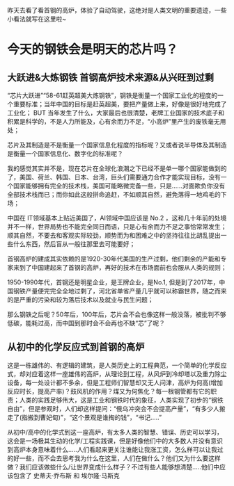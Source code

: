 
昨天去看了看首钢的高炉，体验了自动驾驶，这绝对是人类文明的重要遗迹，一些小看法就写在这里啦~

# 今天的钢铁会是明天的芯片吗？

## 大跃进&大炼钢铁 首钢高炉技术来源&从兴旺到过剩

“芯片大跃进”“58-61赶英超美大炼钢铁”，钢铁是衡量一个国家工业化的程度的一个重要标准；当年中国的目标是赶英超美，要把产量做上来，好像是很好地完成了工业化；
BUT 当年发生了什么，大家最后也很清楚，老牌工业国家的技术底子和积累是科学的，不是人力所能及，心有余而力不足，“小高炉”里产生的废铁毫无用处；

芯片及其制造是不是衡量一个国家信息化程度的指标呢？又或者说半导体及其制造是衡量一个国家信息化、数字化的标准呢？

我的感觉其实并不是，现在芯片在全球化浪潮之下已经不是单一哪个国家能做到的了，美国、荷兰、韩国、日本、台湾，巨头们需要通力合作才能实现目标，没有一个国家能够拥有完全的技术栈，美国可能略微完备一些，只是......对面欺负你没有全部技术栈而已；而你如此这般拼命追赶，不如顺其自然，避免落得一地鸡毛的下场；

中国在 IT领域基本上贴近美国了，AI领域中国应该是 No.2 ，这和几十年前的处境并不一样，世界局势也不能完全同日而语，只是心有余而力不足之事恰常常发生；顺其自然，不要去和客观实际较劲，顺势而为和困难之中的坚持往往比胡乱提出一些什么东西，然后盲从一般往那里去可能要好；

首钢高炉的建成其实依赖的是1920-30年代美国的生产过剩，他们剩余的产能和专家来到了中国建起来了首钢的高炉，再好的技术在市场面前也会服从人类的规则；

1950-1990年代，首钢还是明星企业，是王牌企业，是No.1, 但是到了2017年，中国钢铁产量便完完全全地过剩了，河北省单省产量几乎就可以称霸世界，随之而来的是严重的污染和较为落后技术以及就业与民生问题；

那么钢铁之后呢？50年后，100年后，芯片会不会也像这样一般没落，被批判不够低碳，能耗过高，而中国到那时会不会再也不缺“芯”了呢？

## 从初中的化学反应式到首钢的高炉

这是一栋雄伟的、有逻辑的建筑，是人类历史上的工程典范，一个简单的化学反应式，却对应着这样一座雄伟的高炉，从理论到工程，从风炉到冷却塔以及重力除尘设备，每一处设计都不多余，但是工程师们智慧却又无人问津，高炉为何高(增加反应时长，提高产率)？鼓风机的作用？煤又为何焦化？每一根钢管都有它的职责；人类的实践足够伟大，这是工业和钢铁时代的象征，人类实现了初步的“钢铁自由”，但是参观时，人们却这样提问：“俄乌冲突会不会提高产量”，“有多少人搬走了(指搬到曹妃甸)”，“这个景观是谁掏的钱”，“书记.....”

从初中/高中的化学式到这一座高炉，有太多人类的智慧、错误、历史可以学习，这会是一场极其生动的化学/工程实践课，但是好像他们中的大多数人并没有意识到高炉本身意味着什么.....人们看起来更关注谁能让我涨工资，怎么样可以让我过的好一些，而不会去思考我为什么在这里，人们在做什么？他们又为什么要这样做？我们应该做些什么/让世界变成什么样子？不过有些人能够想清楚.....他们中应该包含了 史蒂夫·乔布斯 和 埃尔隆·马斯克
